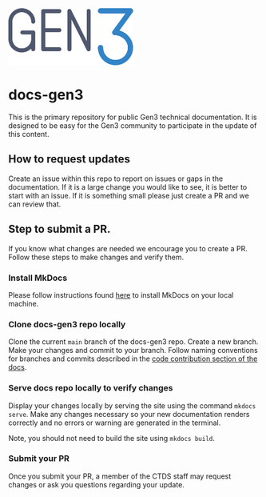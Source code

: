 <img src="docs/img/gen3-blue-dark.png" width=250px>

# docs-gen3
This is the primary repository for public Gen3 technical documentation.  It is designed to be easy for the Gen3 community to participate in the update of this content.  

## How to request updates
Create an issue within this repo to report on issues or gaps in the documentation.  If it is a large change you would like to see, it is better to start with an issue.  If it is something small please just create a PR and we can review that.

## Step to submit a PR.

If you know what changes are needed we encourage you to create a PR.  Follow these steps to make changes and verify them.

### Install MkDocs

Please follow instructions found [here](https://www.mkdocs.org/user-guide/installation/) to install MkDocs on your local machine.

### Clone docs-gen3 repo locally

Clone the current `main` branch of the docs-gen3 repo. Create a new branch.  Make your changes and commit to your branch.  Follow naming conventions for branches and commits described in the [code contribution section of the docs](https://github.com/uc-cdis/docs-gen3/blob/Update-to-readme/docs/gen3-resources/developer-guide/contribute.md#naming-conventions).

### Serve docs repo locally to verify changes

Display your changes locally by serving the site using the command `mkdocs serve`.  Make any changes necessary so your new documentation renders correctly and no errors or warning are generated in the terminal.

Note, you should not need to build the site using `mkdocs build`.

### Submit your PR

Once you submit your PR, a member of the CTDS staff may request changes or ask you questions regarding your update.
